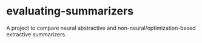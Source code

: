 # evaluating-summarizers

A project to compare neural abstractive and non-neural/optimization-based extractive summarizers.
